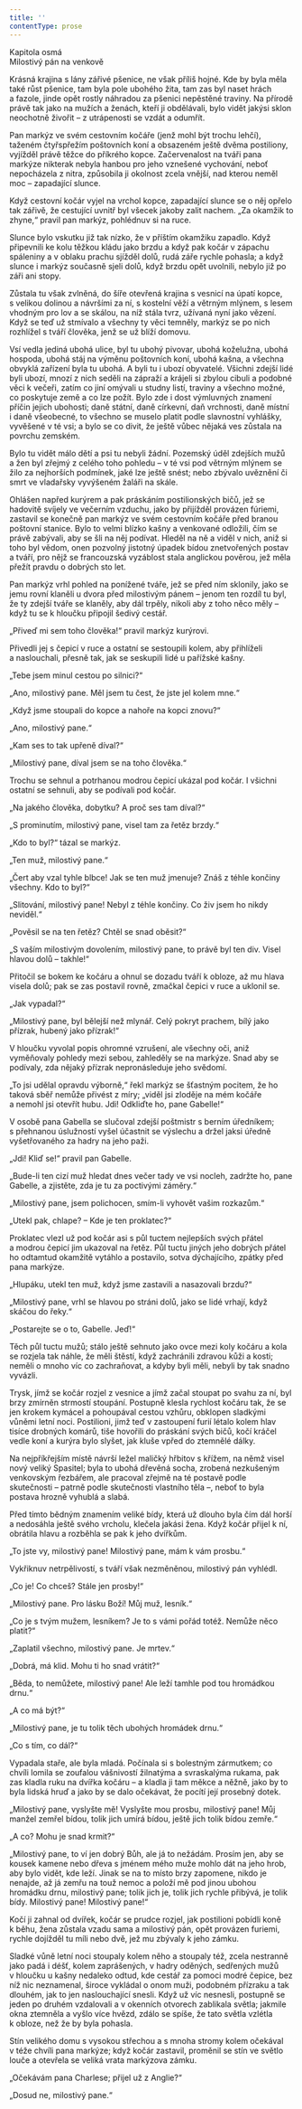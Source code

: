 ```yaml
---
title: ''
contentType: prose
---
```


Kapitola osmá  
Milostivý pán na venkově

  

Krásná krajina s lány zářivé pšenice, ne však příliš hojné. Kde by byla měla také růst pšenice, tam byla pole ubohého žita, tam zas byl naset hrách a fazole, jinde opět rostly náhradou za pšenici nepěstěné traviny. Na přírodě právě tak jako na mužích a ženách, kteří ji obdělávali, bylo vidět jakýsi sklon neochotně živořit – z utrápenosti se vzdát a odumřít.

Pan markýz ve svém cestovním kočáře (jenž mohl být trochu lehčí), taženém čtyřspřežím poštovních koní a obsazeném ještě dvěma postiliony, vyjížděl právě těžce do příkrého kopce. Začervenalost na tváři pana markýze nikterak nebyla hanbou pro jeho vznešené vychování, neboť nepocházela z nitra, způsobila ji okolnost zcela vnější, nad kterou neměl moc – zapadající slunce.

Když cestovní kočár vyjel na vrchol kopce, zapadající slunce se o něj opřelo tak zářivě, že cestující uvnitř byl všecek jakoby zalit nachem. „Za okamžik to zhyne,“ pravil pan markýz, pohlédnuv si na ruce.

Slunce bylo vskutku již tak nízko, že v příštím okamžiku zapadlo. Když připevnili ke kolu těžkou kládu jako brzdu a když pak kočár v zápachu spáleniny a v oblaku prachu sjížděl dolů, rudá záře rychle pohasla; a když slunce i markýz současně sjeli dolů, když brzdu opět uvolnili, nebylo již po záři ani stopy.

Zůstala tu však zvlněná, do šíře otevřená krajina s vesnicí na úpatí kopce, s velikou dolinou a návršími za ní, s kostelní věží a větrným mlýnem, s lesem vhodným pro lov a se skálou, na níž stála tvrz, užívaná nyní jako vězení. Když se teď už stmívalo a všechny ty věci temněly, markýz se po nich rozhlížel s tváří člověka, jenž se už blíží domovu.

Vsí vedla jediná ubohá ulice, byl tu ubohý pivovar, ubohá koželužna, ubohá hospoda, ubohá stáj na výměnu poštovních koní, ubohá kašna, a všechna obvyklá zařízení byla tu ubohá. A byli tu i ubozí obyvatelé. Všichni zdejší lidé byli ubozí, mnozí z nich seděli na zápraží a krájeli si zbylou cibuli a podobné věci k večeři, zatím co jiní omývali u studny listí, traviny a všechno možné, co poskytuje země a co lze požít. Bylo zde i dost výmluvných znamení příčin jejich ubohosti; daně státní, daně církevní, daň vrchnosti, daně místní i daně všeobecné, to všechno se muselo platit podle slavnostní vyhlášky, vyvěšené v té vsi; a bylo se co divit, že ještě vůbec nějaká ves zůstala na povrchu zemském.

Bylo tu vidět málo dětí a psi tu nebyli žádní. Pozemský úděl zdejších mužů a žen byl zřejmý z celého toho pohledu – v té vsi pod větrným mlýnem se žilo za nejhorších podmínek, jaké lze ještě snést; nebo zbývalo uvěznění či smrt ve vladařsky vyvýšeném žaláři na skále.

Ohlášen napřed kurýrem a pak práskáním postilionských bičů, jež se hadovitě svíjely ve večerním vzduchu, jako by přijížděl provázen fúriemi, zastavil se konečně pan markýz ve svém cestovním kočáře před branou poštovní stanice. Bylo to velmi blízko kašny a venkované odložili, čím se právě zabývali, aby se šli na něj podívat. Hleděl na ně a viděl v nich, aniž si toho byl vědom, onen pozvolný jistotný úpadek bídou znetvořených postav a tváří, pro nějž se francouzská vyzáblost stala anglickou pověrou, jež měla přežít pravdu o dobrých sto let.

Pan markýz vrhl pohled na ponížené tváře, jež se před ním sklonily, jako se jemu rovní klaněli u dvora před milostivým pánem – jenom ten rozdíl tu byl, že ty zdejší tváře se klaněly, aby dál trpěly, nikoli aby z toho něco měly – když tu se k hloučku připojil šedivý cestář.

„Přiveď mi sem toho člověka!“ pravil markýz kurýrovi.

Přivedli jej s čepicí v ruce a ostatní se sestoupili kolem, aby přihlíželi a naslouchali, přesně tak, jak se seskupili lidé u pařížské kašny.

„Tebe jsem minul cestou po silnici?“

„Ano, milostivý pane. Měl jsem tu čest, že jste jel kolem mne.“

„Když jsme stoupali do kopce a nahoře na kopci znovu?“

„Ano, milostivý pane.“

„Kam ses to tak upřeně díval?“

„Milostivý pane, díval jsem se na toho člověka.“

Trochu se sehnul a potrhanou modrou čepicí ukázal pod kočár. I všichni ostatní se sehnuli, aby se podívali pod kočár.

„Na jakého člověka, dobytku? A proč ses tam díval?“

„S prominutím, milostivý pane, visel tam za řetěz brzdy.“

„Kdo to byl?“ tázal se markýz.

„Ten muž, milostivý pane.“

„Čert aby vzal tyhle blbce! Jak se ten muž jmenuje? Znáš z téhle končiny všechny. Kdo to byl?“

„Slitování, milostivý pane! Nebyl z téhle končiny. Co živ jsem ho nikdy neviděl.“

„Pověsil se na ten řetěz? Chtěl se snad oběsit?“

„S vaším milostivým dovolením, milostivý pane, to právě byl ten div. Visel hlavou dolů – takhle!“

Přitočil se bokem ke kočáru a ohnul se dozadu tváří k obloze, až mu hlava visela dolů; pak se zas postavil rovně, zmačkal čepici v ruce a uklonil se.

„Jak vypadal?“

„Milostivý pane, byl bělejší než mlynář. Celý pokryt prachem, bílý jako přízrak, hubený jako přízrak!“

V hloučku vyvolal popis ohromné vzrušení, ale všechny oči, aniž vyměňovaly pohledy mezi sebou, zahleděly se na markýze. Snad aby se podívaly, zda nějaký přízrak nepronásleduje jeho svědomí.

„To jsi udělal opravdu výborně,“ řekl markýz se šťastným pocitem, že ho taková sběř nemůže přivést z míry; „viděl jsi zloděje na mém kočáře a nemohl jsi otevřít hubu. Jdi! Odkliďte ho, pane Gabelle!“

V osobě pana Gabella se slučoval zdejší poštmistr s berním úředníkem; s přehnanou úslužností vyšel účastnit se výslechu a držel jaksi úředně vyšetřovaného za hadry na jeho paži.

„Jdi! Kliď se!“ pravil pan Gabelle.

„Bude-li ten cizí muž hledat dnes večer tady ve vsi nocleh, zadržte ho, pane Gabelle, a zjistěte, zda je tu za poctivými záměry.“

„Milostivý pane, jsem polichocen, smím-li vyhovět vašim rozkazům.“

„Utekl pak, chlape? – Kde je ten proklatec?“

Proklatec vlezl už pod kočár asi s půl tuctem nejlepších svých přátel a modrou čepicí jim ukazoval na řetěz. Půl tuctu jiných jeho dobrých přátel ho odtamtud okamžitě vytáhlo a postavilo, sotva dýchajícího, zpátky před pana markýze.

„Hlupáku, utekl ten muž, když jsme zastavili a nasazovali brzdu?“

„Milostivý pane, vrhl se hlavou po stráni dolů, jako se lidé vrhají, když skáčou do řeky.“

„Postarejte se o to, Gabelle. Jeď!“

Těch půl tuctu mužů; stálo ještě sehnuto jako ovce mezi koly kočáru a kola se rozjela tak náhle, že měli štěstí, když zachránili zdravou kůži a kosti; neměli o mnoho víc co zachraňovat, a kdyby byli měli, nebyli by tak snadno vyvázli.

Trysk, jímž se kočár rozjel z vesnice a jímž začal stoupat po svahu za ní, byl brzy zmírněn strmostí stoupání. Postupně klesla rychlost kočáru tak, že se jen krokem kymácel a pohoupával cestou vzhůru, obklopen sladkými vůněmi letní noci. Postilioni, jimž teď v zastoupení furií létalo kolem hlav tisíce drobných komárů, tiše hovořili do práskání svých bičů, kočí kráčel vedle koní a kurýra bylo slyšet, jak kluše vpřed do ztemnělé dálky.

Na nejpříkřejším místě návrší ležel maličký hřbitov s křížem, na němž visel nový veliký Spasitel; byla to ubohá dřevěná socha, zrobená nezkušeným venkovským řezbářem, ale pracoval zřejmě na té postavě podle skutečnosti – patrně podle skutečnosti vlastního těla –, neboť to byla postava hrozně vyhublá a slabá.

Před tímto bědným znamením veliké bídy, která už dlouho byla čím dál horší a nedosáhla ještě svého vrcholu, klečela jakási žena. Když kočár přijel k ní, obrátila hlavu a rozběhla se pak k jeho dvířkům.

„To jste vy, milostivý pane! Milostivý pane, mám k vám prosbu.“

Vykřiknuv netrpělivostí, s tváří však nezměněnou, milostivý pán vyhlédl.

„Co je! Co chceš? Stále jen prosby!“

„Milostivý pane. Pro lásku Boží! Můj muž, lesník.“

„Co je s tvým mužem, lesníkem? Je to s vámi pořád totéž. Nemůže něco platit?“

„Zaplatil všechno, milostivý pane. Je mrtev.“

„Dobrá, má klid. Mohu ti ho snad vrátit?“

„Běda, to nemůžete, milostivý pane! Ale leží tamhle pod tou hromádkou drnu.“

„A co má být?“

„Milostivý pane, je tu tolik těch ubohých hromádek drnu.“

„Co s tím, co dál?“

Vypadala staře, ale byla mladá. Počínala si s bolestným zármutkem; co chvíli lomila se zoufalou vášnivostí žilnatýma a svraskalýma rukama, pak zas kladla ruku na dvířka kočáru – a kladla ji tam měkce a něžně, jako by to byla lidská hruď a jako by se dalo očekávat, že pocítí její prosebný dotek.

„Milostivý pane, vyslyšte mě! Vyslyšte mou prosbu, milostivý pane! Můj manžel zemřel bídou, tolik jich umírá bídou, ještě jich tolik bídou zemře.“

„A co? Mohu je snad krmit?“

„Milostivý pane, to ví jen dobrý Bůh, ale já to nežádám. Prosím jen, aby se kousek kamene nebo dřeva s jménem mého muže mohlo dát na jeho hrob, aby bylo vidět, kde leží. Jinak se na to místo brzy zapomene, nikdo je nenajde, až já zemřu na touž nemoc a položí mě pod jinou ubohou hromádku drnu, milostivý pane; tolik jich je, tolik jich rychle přibývá, je tolik bídy. Milostivý pane! Milostivý pane!“

Kočí ji zahnal od dvířek, kočár se prudce rozjel, jak postilioni pobídli koně k běhu, žena zůstala vzadu sama a milostivý pán, opět provázen furiemi, rychle dojížděl tu míli nebo dvě, jež mu zbývaly k jeho zámku.

Sladké vůně letní noci stoupaly kolem něho a stoupaly též, zcela nestranně jako padá i déšť, kolem zaprášených, v hadry oděných, sedřených mužů v hloučku u kašny nedaleko odtud, kde cestář za pomoci modré čepice, bez níž nic neznamenal, široce vykládal o onom muži, podobném přízraku a tak dlouhém, jak to jen naslouchající snesli. Když už víc nesnesli, postupně se jeden po druhém vzdalovali a v okenních otvorech zablikala světla; jakmile okna ztemněla a vyšlo více hvězd, zdálo se spíše, že tato světla vzlétla k obloze, než že by byla pohasla.

Stín velikého domu s vysokou střechou a s mnoha stromy kolem očekával v téže chvíli pana markýze; když kočár zastavil, proměnil se stín ve světlo louče a otevřela se veliká vrata markýzova zámku.

„Očekávám pana Charlese; přijel už z Anglie?“

„Dosud ne, milostivý pane.“
